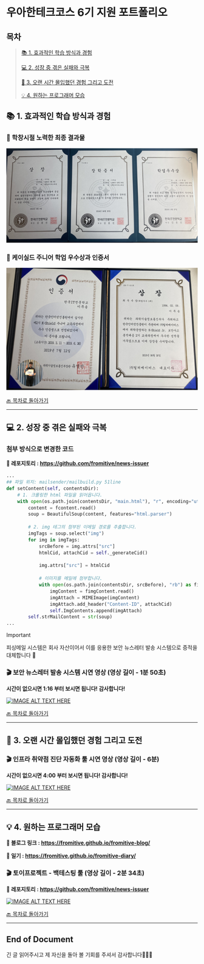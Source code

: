 # 우아한테크코스 6기 지원 포트폴리오

## 목차
> [📚 1. 효과적인 학습 방식과 경험](https://github.com/fromitive/woowahan-tech#-1-%ED%9A%A8%EA%B3%BC%EC%A0%81%EC%9D%B8-%ED%95%99%EC%8A%B5-%EB%B0%A9%EC%8B%9D%EA%B3%BC-%EA%B2%BD%ED%97%98)
>
> [💻 2. 성장 중 겪은 실패와 극복](https://github.com/fromitive/woowahan-tech#-2-%EC%84%B1%EC%9E%A5-%EC%A4%91-%EA%B2%AA%EC%9D%80-%EC%8B%A4%ED%8C%A8%EC%99%80-%EA%B7%B9%EB%B3%B5)
>
> [🚣 3. 오랜 시간 몰입했던 경험 그리고 도전](https://github.com/fromitive/woowahan-tech#-3-%EC%98%A4%EB%9E%9C-%EC%8B%9C%EA%B0%84-%EB%AA%B0%EC%9E%85%ED%96%88%EB%8D%98-%EA%B2%BD%ED%97%98-%EA%B7%B8%EB%A6%AC%EA%B3%A0-%EB%8F%84%EC%A0%84)
>
> [💡 4. 원하는 프로그래머 모습](https://github.com/fromitive/woowahan-tech#-4-%EC%9B%90%ED%95%98%EB%8A%94-%ED%94%84%EB%A1%9C%EA%B7%B8%EB%9E%98%EB%A8%B8-%EB%AA%A8%EC%8A%B5)

## 📚 1. 효과적인 학습 방식과 경험

### 🎉 학창시절 노력한 최종 결과물

![학창시절 공부 성과](resource/school.png)

### 🎉 케이실드 주니어 학업 우수상과 인증서

![Alt text](resource/k-shield.png)

[🔙 목차로 돌아가기](https://github.com/fromitive/woowahan-tech#%EB%AA%A9%EC%B0%A8)

---

## 💻 2. 성장 중 겪은 실패와 극복

### 첨부 방식으로 변경한 코드

**🔗 레포지토리 : https://github.com/fromitive/news-issuer**
``` python
...
## 파일 위치: mailsender/mailbuild.py 51line
def setContent(self, contentsDir):
    # 1. 크롤링한 html 파일을 읽어옵니다.
    with open(os.path.join(contentsDir, "main.html"), "r", encoding="utf-8") as fcontent:  
        content = fcontent.read()
        soup = BeautifulSoup(content, features="html.parser")

        # 2. img 테그의 첨부된 이메일 경로를 추출합니다.
        imgTags = soup.select("img")
        for img in imgTags:
            srcBefore = img.attrs["src"]
            htmlCid, attachCid = self._generateCid()

            img.attrs["src"] = htmlCid

            # 이미지를 메일에 첨부합니다.
            with open(os.path.join(contentsDir, srcBefore), "rb") as fimgContent:
                imgContent = fimgContent.read()
                imgAttach = MIMEImage(imgContent)
                imgAttach.add_header("Content-ID", attachCid)
                self.ImgContents.append(imgAttach)
        self.strMailContent = str(soup)
...
```

> [!IMPORTANT]
> 피싱메일 시스템은 회사 자산이어서 이를 응용한 보안 뉴스레터 발송 시스템으로 증적을 대체합니다 🙏

### 🎬 보안 뉴스레터 발송 시스템 시연 영상 (영상 길이 - 1분 50초)

**시간이 없으시면 1:16 부터 보시면 됩니다! 감사합니다!**

[![IMAGE ALT TEXT HERE](http://img.youtube.com/vi/EqdP1rJLXiI/0.jpg)](https://youtu.be/EqdP1rJLXiI)

[🔙 목차로 돌아가기](https://github.com/fromitive/woowahan-tech#%EB%AA%A9%EC%B0%A8)

---

## 🚣 3. 오랜 시간 몰입했던 경험 그리고 도전


### 🎬 인프라 취약점 진단 자동화 툴 시연 영상 (영상 길이 - 6분)

**시간이 없으시면 4:00 부터 보시면 됩니다! 감사합니다!**

[![IMAGE ALT TEXT HERE](http://img.youtube.com/vi/fCxAIZc_xj8/0.jpg)](https://youtu.be/fCxAIZc_xj8)

[🔙 목차로 돌아가기](https://github.com/fromitive/woowahan-tech#%EB%AA%A9%EC%B0%A8)

---

## 💡 4. 원하는 프로그래머 모습

**🔗 블로그 링크 : https://fromitive.github.io/fromitive-blog/**

**🔗 일기 : https://fromitive.github.io/fromitive-diary/**

### 🎬 토이프로젝트 - 백테스팅 툴 (영상 길이 - 2분 34초)

**🔗 레포지토리 : https://github.com/fromitive/news-issuer**

[![IMAGE ALT TEXT HERE](http://img.youtube.com/vi/8__cC-urP7A/0.jpg)](https://youtu.be/8__cC-urP7A)

[🔙 목차로 돌아가기](https://github.com/fromitive/woowahan-tech#%EB%AA%A9%EC%B0%A8)

---

## End of Document

긴 글 읽어주시고 제 자신을 돌아 볼 기회를 주셔서 감사합니다🙇🏻‍♂️